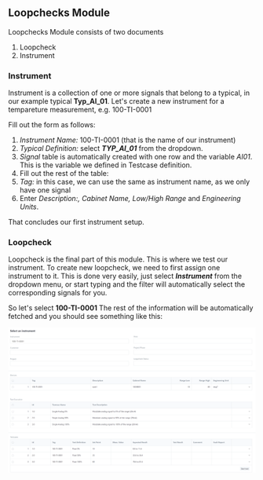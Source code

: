 ## Loopchecks Module
Loopchecks Module consists of two documents
1. Loopcheck
2. Instrument

### Instrument

Instrument is a collection of one or more signals that belong to a typical, in our example typical **Typ_AI_01**.
Let's create a new instrument for a tempareture measurement, e.g. 100-TI-0001

Fill out the form as follows:

1. _Instrument Name:_ 100-TI-0001 (that is the name of our instrument)
2. _Typical Definition:_ select **_TYP_AI_01_** from the dropdown.
3. _Signal_ table is automatically created with one row and the variable _AI01_. This is the variable we defined in Testcase definition.
4. Fill out the rest of the table:
  1. _Tag:_ in this case, we can use the same as instrument name, as we only have one signal
  2. Enter _Description:, Cabinet Name, Low/High Range_ and _Engineering Units_.

That concludes our first instrument setup.

### Loopcheck

Loopcheck is the final part of this module. This is where we test our instrument. To create new loopcheck, we need to first assign one instrument to it.
This is done very easily, just select _**Instrument**_ from the dropdown menu, or start typing and the filter will automatically select the corresponding signals for you.

So let's select **100-TI-0001**
The rest of the information will be automatically fetched and you should see something like this:

![](img/loopcheck.png)

